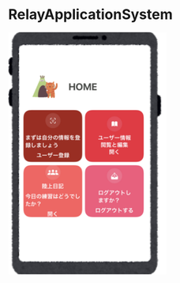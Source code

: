 # RelayApplicationSystem
<img src="https://github.com/matsuokanao/RelayApplicationSystem/blob/master/RelayApplication/Assets.xcassets/git1.imageset/%E3%82%B9%E3%82%AF%E3%83%AA%E3%83%BC%E3%83%B3%E3%82%B7%E3%83%A7%E3%83%83%E3%83%88%202020-09-01%2021.37.33.png" width="320px">


